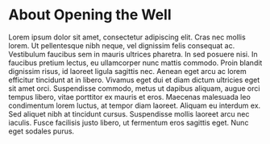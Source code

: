 # About Opening the Well

Lorem ipsum dolor sit amet, consectetur adipiscing elit. Cras nec mollis lorem. Ut pellentesque nibh neque, vel dignissim felis consequat ac. Vestibulum faucibus sem in mauris ultrices pharetra. In sed posuere nisi. In faucibus pretium lectus, eu ullamcorper nunc mattis commodo. Proin blandit dignissim risus, id laoreet ligula sagittis nec. Aenean eget arcu ac lorem efficitur tincidunt at in libero. Vivamus eget dui et diam dictum ultricies eget sit amet orci. Suspendisse commodo, metus ut dapibus aliquam, augue orci tempus libero, vitae porttitor ex mauris et eros. Maecenas malesuada leo condimentum lorem luctus, at tempor diam laoreet. Aliquam eu interdum ex. Sed aliquet nibh at tincidunt cursus. Suspendisse mollis laoreet arcu nec iaculis. Fusce facilisis justo libero, ut fermentum eros sagittis eget. Nunc eget sodales purus. 